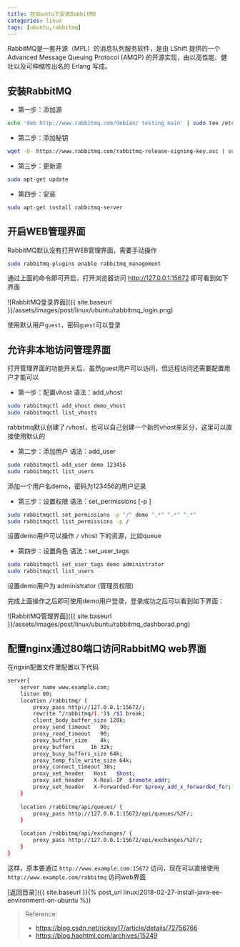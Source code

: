 ```yaml
---
title: 在Ubuntu下安装RabbitMQ
categories: linux
tags: [ubuntu,rabbitmq]
---
```



RabbitMQ是一套开源（MPL）的消息队列服务软件，是由 LShift 提供的一个 Advanced Message Queuing Protocol (AMQP) 
的开源实现，由以高性能、健壮以及可伸缩性出名的 Erlang 写成。


## 安装RabbitMQ

- 第一步：添加源
```bash
echo 'deb http://www.rabbitmq.com/debian/ testing main' | sudo tee /etc/apt/sources.list.d/rabbitmq.list
```

- 第二步：添加秘钥
```bash
wget -O- https://www.rabbitmq.com/rabbitmq-release-signing-key.asc | sudo apt-key add
```

- 第三步：更新源
```bash
sudo apt-get update
```

- 第四步：安装
```bash
sudo apt-get install rabbitmq-server
```

## 开启WEB管理界面

RabbitMQ默认没有打开WEB管理界面，需要手动操作

```bash
sudo rabbitmq-plugins enable rabbitmq_management
```
通过上面的命令即可开启，打开浏览器访问 http://127.0.0.1:15672 即可看到如下界面

![RabbitMQ登录界面]({{ site.baseurl }}/assets/images/post/linux/ubuntu/rabbitmq_login.png)

使用默认用户`guest`，密码`guest`可以登录


## 允许非本地访问管理界面

打开管理界面的功能开关后，虽然guest用户可以访问，但远程访问还需要配置用户才能可以


- 第一步：配置vhost
语法：add_vhost <vhostname>
```bash
sudo rabbitmqctl add_vhost demo_vhost
sudo rabbitmqctl list_vhosts
```
rabbitmq默认创建了`/`vhost，也可以自己创建一个新的vhost来区分，这里可以直接使用默认的

- 第二步：添加用户
语法：add_user <username> <password>
```bash
sudo rabbitmqctl add_user demo 123456
sudo rabbitmqctl list_users
```
添加一个用户名demo，密码为123456的用户记录

- 第三步：设置权限
语法：set_permissions [-p <vhost>] <user> <conf> <write> <read>
```bash
sudo rabbitmqctl set_permissions -p "/" demo ".*" ".*" ".*"
sudo rabbitmqctl list_permissions -p /
```
设置demo用户可以操作 `/` vhost 下的资源，比如queue

- 第四步：设置角色
语法：set_user_tags <user> <role>
```bash
sudo rabbitmqctl set_user_tags demo administrator
sudo rabbitmqctl list_users
```
设置demo用户为 administrator (管理员权限)

完成上面操作之后即可使用demo用户登录，登录成功之后可以看到如下界面：

![RabbitMQ管理界面]({{ site.baseurl }}/assets/images/post/linux/ubuntu/rabbitmq_dashborad.png)

## 配置nginx通过80端口访问RabbitMQ web界面


在ngxin配置文件里配置以下代码

```bash
server{
    server_name www.example.com;
    listen 80;
    location /rabbitmq/ {
        proxy_pass http://127.0.0.1:15672/;
        rewrite ^/rabbitmq/(.*)$ /$1 break;
        client_body_buffer_size 128k;
        proxy_send_timeout   90;
        proxy_read_timeout   90;
        proxy_buffer_size    4k;
        proxy_buffers     16 32k;
        proxy_busy_buffers_size 64k;
        proxy_temp_file_write_size 64k;
        proxy_connect_timeout 30s;
        proxy_set_header   Host   $host;
        proxy_set_header   X-Real-IP  $remote_addr;
        proxy_set_header   X-Forwarded-For $proxy_add_x_forwarded_for;
    }
    
    location /rabbitmq/api/queues/ {
        proxy_pass http://127.0.0.1:15672/api/queues/%2F/;
    }
    
    location /rabbitmq/api/exchanges/ {
        proxy_pass http://127.0.0.1:15672/api/exchanges/%2F/;
    }
}
```

这样，原本要通过 `http://www.example.com:15672` 访问，现在可以直接使用 `http://www.example.com/rabbitmq` 访问web界面


[返回目录]({{ site.baseurl }}{% post_url linux/2018-02-27-install-java-ee-environment-on-ubuntu %})


> Reference:
> - https://blog.csdn.net/rickey17/article/details/72756766
> - https://blog.haohtml.com/archives/15249
